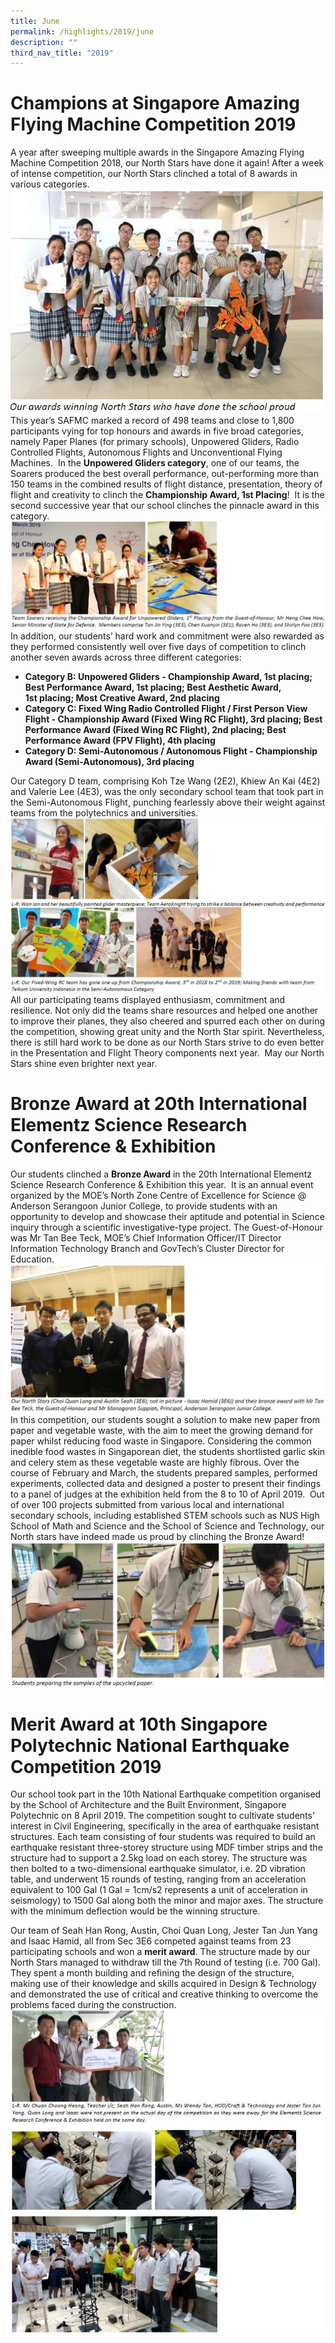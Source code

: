 ```yaml
---
title: June
permalink: /highlights/2019/june
description: ""
third_nav_title: "2019"
---
```

# Champions at Singapore Amazing Flying Machine Competition 2019
  

A year after sweeping multiple awards in the Singapore Amazing Flying Machine Competition 2018, our North Stars have done it again! After a week of intense competition, our North Stars clinched a total of 8 awards in various categories.
![](/images/june%202019.jpg)
This year’s SAFMC marked a record of 498 teams and close to 1,800 participants vying for top honours and awards in five broad categories, namely Paper Planes (for primary schools), Unpowered Gliders, Radio Controlled Flights, Autonomous Flights and Unconventional Flying Machines.  In the **Unpowered Gliders category**, one of our teams, the Soarers produced the best overall performance, out-performing more than 150 teams in the combined results of flight distance, presentation, theory of flight and creativity to clinch the **Championship Award, 1st Placing**!  It is the second successive year that our school clinches the pinnacle award in this category.
![](/images/june%202019%202.jpg)
In addition, our students’ hard work and commitment were also rewarded as they performed consistently well over five days of competition to clinch another seven awards across three different categories:

*   **Category B: Unpowered Gliders - Championship Award, 1st placing; Best Performance Award, 1st placing; Best Aesthetic Award, 1st placing; Most Creative Award, 2nd placing**
*   **Category C: Fixed Wing Radio Controlled Flight / First Person View Flight - Championship Award (Fixed Wing RC Flight), 3rd placing; Best Performance Award (Fixed Wing RC Flight), 2nd placing; Best Performance Award (FPV Flight), 4th placing**
*   **Category D: Semi-Autonomous / Autonomous Flight - Championship Award (Semi-Autonomous), 3rd placing**

Our Category D team, comprising Koh Tze Wang (2E2), Khiew An Kai (4E2) and Valerie Lee (4E3), was the only secondary school team that took part in the Semi-Autonomous Flight, punching fearlessly above their weight against teams from the polytechnics and universities.
![](/images/june%202019%203.jpg)
All our participating teams displayed enthusiasm, commitment and resilience. Not only did the teams share resources and helped one another to improve their planes, they also cheered and spurred each other on during the competition, showing great unity and the North Star spirit. Nevertheless, there is still hard work to be done as our North Stars strive to do even better in the Presentation and Flight Theory components next year.  May our North Stars shine even brighter next year.

# Bronze Award at 20th International Elementz Science Research Conference & Exhibition

Our students clinched a **Bronze Award** in the 20th International Elementz Science Research Conference & Exhibition this year.  It is an annual event organized by the MOE’s North Zone Centre of Excellence for Science @ Anderson Serangoon Junior College, to provide students with an opportunity to develop and showcase their aptitude and potential in Science inquiry through a scientific investigative-type project. The Guest-of-Honour was Mr Tan Bee Teck, MOE’s Chief Information Officer/IT Director Information Technology Branch and GovTech’s Cluster Director for Education.
![](/images/june%202019%204.jpg)
In this competition, our students sought a solution to make new paper from paper and vegetable waste, with the aim to meet the growing demand for paper whilst reducing food waste in Singapore. Considering the common inedible food wastes in Singaporean diet, the students shortlisted garlic skin and celery stem as these vegetable waste are highly fibrous. Over the course of February and March, the students prepared samples, performed experiments, collected data and designed a poster to present their findings to a panel of judges at the exhibition held from the 8 to 10 of April 2019.  Out of over 100 projects submitted from various local and international secondary schools, including established STEM schools such as NUS High School of Math and Science and the School of Science and Technology, our North stars have indeed made us proud by clinching the Bronze Award!
![](/images/june%202019%205.jpg)

# Merit Award at 10th Singapore Polytechnic National Earthquake Competition 2019

Our school took part in the 10th National Earthquake competition organised by the School of Architecture and the Built Environment, Singapore Polytechnic on 8 April 2019. The competition sought to cultivate students’ interest in Civil Engineering, specifically in the area of earthquake resistant structures. Each team consisting of four students was required to build an earthquake resistant three-storey structure using MDF timber strips and the structure had to support a 2.5kg load on each storey. The structure was then bolted to a two-dimensional earthquake simulator, i.e. 2D vibration table, and underwent 15 rounds of testing, ranging from an acceleration equivalent to 100 Gal (1 Gal = 1cm/s2 represents a unit of acceleration in seismology) to 1500 Gal along both the minor and major axes. The structure with the minimum deflection would be the winning structure.

Our team of Seah Han Rong, Austin, Choi Quan Long, Jester Tan Jun Yang and Isaac Hamid, all from Sec 3E6 competed against teams from 23 participating schools and won a **merit award**. The structure made by our North Stars managed to withdraw till the 7th Round of testing (i.e. 700 Gal). They spent a month building and refining the design of the structure, making use of their knowledge and skills acquired in Design & Technology and demonstrated the use of critical and creative thinking to overcome the problems faced during the construction.
![](/images/june%202019%206.jpg)